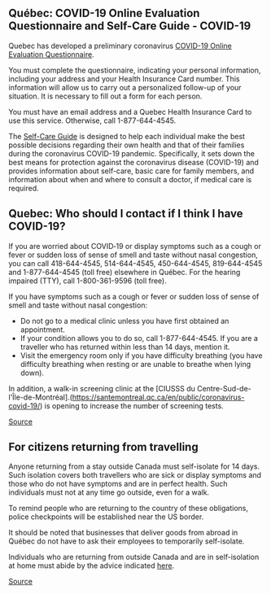 ## Québec: COVID-19 Online Evaluation Questionnaire and Self-Care Guide - COVID-19

Quebec has developed a preliminary coronavirus [COVID-19 Online Evaluation Questionnaire](https://covid19.quebec.ca/evaluation/).

You must complete the questionnaire, indicating your personal information, including your address and your Health Insurance Card number. This information will allow us to carry out a personalized follow-up of your situation. It is necessary to fill out a form for each person.

You must have an email address and a Quebec Health Insurance Card to use this service. Otherwise, call 1-877-644-4545.

The [Self-Care Guide](https://publications.msss.gouv.qc.ca/msss/en/document-002492/) is designed to help each individual make the best possible decisions regarding their own health and that of their families during the coronavirus COVID-19 pandemic. Specifically, it sets down the best means for protection against the coronavirus disease (COVID-19) and provides information about self-care, basic care for family members, and information about when and where to consult a doctor, if medical care is required.

## Quebec: Who should I contact if I think I have COVID-19?

If you are worried about COVID‑19 or display symptoms such as a cough or fever or sudden loss of sense of smell and taste without nasal congestion, you can call 418-644-4545, 514-644-4545, 450-644-4545, 819-644-4545 and 1-877-644-4545 (toll free) elsewhere in Québec. For the hearing impaired (TTY), call 1-800-361-9596 (toll free).

If you have symptoms such as a cough or fever or sudden loss of sense of smell and taste without nasal congestion:

- Do not go to a medical clinic unless you have first obtained an appointment.
- If your condition allows you to do so, call 1-877-644-4545. If you are a traveller who has returned within less than 14 days, mention it.
- Visit the emergency room only if you have difficulty breathing (you have difficulty breathing when resting or are unable to breathe when lying down).

In addition, a walk-in screening clinic at the [CIUSSS du Centre-Sud-de-l'Île-de-Montréal].(https://santemontreal.qc.ca/en/public/coronavirus-covid-19/) is opening to increase the number of screening tests.

[Source](https://www.quebec.ca/en/health/health-issues/a-z/2019-coronavirus/)

## For citizens returning from travelling

Anyone returning from a stay outside Canada must self-isolate for 14 days. Such isolation covers both travellers who are sick or display symptoms and those who do not have symptoms and are in perfect health. Such individuals must not at any time go outside, even for a walk.

To remind people who are returning to the country of these obligations, police checkpoints will be established near the US border.

It should be noted that businesses that deliver goods from abroad in Québec do not have to ask their employees to temporarily self-isolate.

Individuals who are returning from outside Canada and are in self-isolation at home must abide by the advice indicated [here](https://www.quebec.ca/en/health/health-issues/a-z/2019-coronavirus/instructions-directives/).

[Source](https://www.quebec.ca/en/health/health-issues/a-z/2019-coronavirus/instructions-directives/#c47680)
